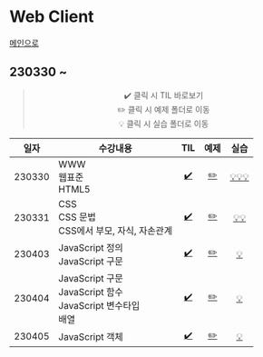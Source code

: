 # Web Client
[메인으로](https://github.com/sylee990205/lsy_dktechin_study)
## 230330 ~ 

<div align = "center"> 

> :heavy_check_mark: 클릭 시 TIL 바로보기  
> :pencil2: 클릭 시 예제 폴더로 이동  
> :bulb: 클릭 시 실습 폴더로 이동    

| 일자       | 수강내용       | TIL | 예제 | 실습
| -------- | --------------- | :---: | :---: | :---: |
| 230330 | WWW<br>웹표준<br>HTML5 | [:heavy_check_mark:](230330_Web%20%EA%B0%9C%EC%9A%94%20%26%20HTML5.md) | [:pencil2:](/eclipse-workspace/edu/src/main/webapp/htmlexam/) | [:bulb:](/eclipse-workspace/edu/src/main/webapp/htmlexam/homework1.html)[:bulb:](/eclipse-workspace/edu/src/main/webapp/htmlexam/visitorForm.html)[:bulb:](/eclipse-workspace/edu/src/main/webapp/htmlexam/calcForm.html)
| 230331 | CSS<br>CSS 문법<br>CSS에서 부모, 자식, 자손관계 | [:heavy_check_mark:](/TIL/06.%20Web%20Client/230331_CSS.md) | [:pencil2:](/eclipse-workspace/edu/src/main/webapp/cssexam/)| [:bulb:](/eclipse-workspace/edu/src/main/webapp/cssexam/csslab1.html)[:bulb:](/eclipse-workspace/edu/src/main/webapp/cssexam/homework2.html)
| 230403 | JavaScript 정의<br>JavaScript 구문 |  [:heavy_check_mark:](230403_JavaScript_day1.md)| [:pencil2:](/eclipse-workspace/edu/src/main/webapp/jsexam/day1/) | [:bulb:](/eclipse-workspace/edu/src/main/webapp/jsexam/day1/exercise/)
| 230404 | JavaScript 구문<br>JavaScript 함수<br>JavaScript 변수타입<br>배열<br>| [:heavy_check_mark:](230404_JavaScript_day2.md) | [:pencil2:](/eclipse-workspace/edu/src/main/webapp/jsexam/day2/) | [:bulb:](/eclipse-workspace/edu/src/main/webapp/jsexam/day2/exercise/)
| 230405 | JavaScript 객체 | [:heavy_check_mark:](230405_JavaScript_day3.md) | [:pencil2:](/eclipse-workspace/edu/src/main/webapp/jsexam/day3/) | [:bulb:](/eclipse-workspace/edu/src/main/webapp/jsexam/day3/exercise/)

</div>
